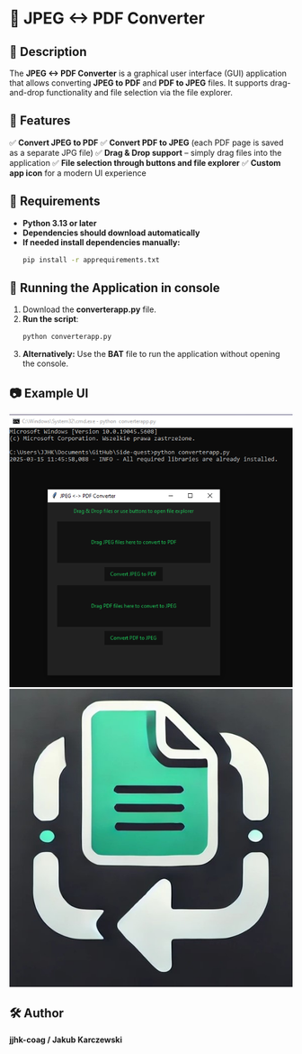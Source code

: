 # 📄 JPEG <-> PDF Converter

## 📌 Description
The **JPEG <-> PDF Converter** is a graphical user interface (GUI) application that allows converting **JPEG to PDF** and **PDF to JPEG** files. It supports drag-and-drop functionality and file selection via the file explorer.

## 🎨 Features
✅ **Convert JPEG to PDF**
✅ **Convert PDF to JPEG** (each PDF page is saved as a separate JPG file)
✅ **Drag & Drop support** – simply drag files into the application
✅ **File selection through buttons and file explorer**
✅ **Custom app icon** for a modern UI experience

## 🔧 Requirements
- **Python 3.13 or later**
- **Dependencies should download automatically**
- **If needed install dependencies manually:**
  ```sh
  pip install -r apprequirements.txt
  ```

## 🚀 Running the Application in console
1. Download the **converterapp.py** file.
2. **Run the script**:
   ```sh
   python converterapp.py
   ```
3. **Alternatively:** Use the **BAT** file to run the application without opening the console.

## 📷 Example UI
![Screenshot](Media/screenshot2.png)
![Icon](Media/app_icon.jpg)

## 🛠️ Author
**jjhk-coag / Jakub Karczewski**



